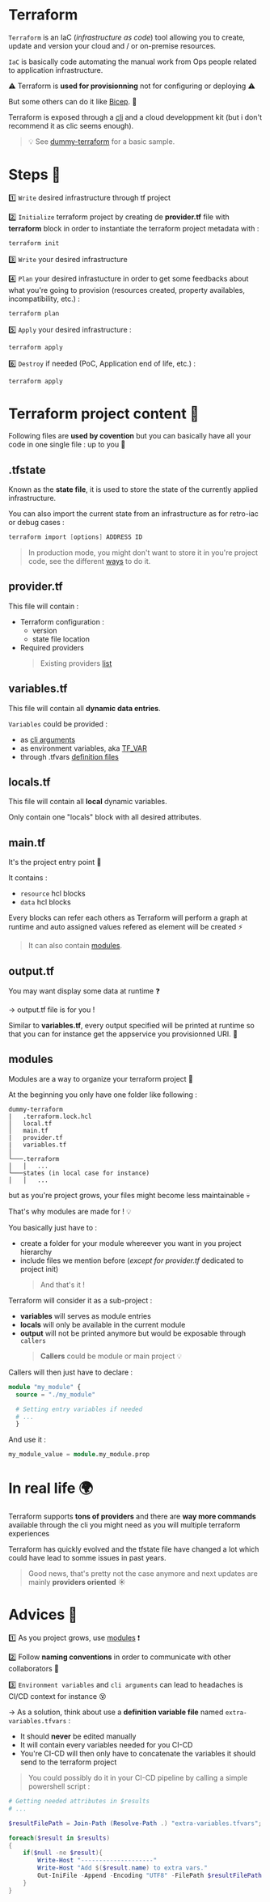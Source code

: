 # Terraform

`Terraform` is an IaC (_infrastructure as code_) tool allowing you to create, update and version your cloud and / or on-premise resources.

`IaC` is basically code automating the manual work from Ops people related to application infrastructure.

:warning: Terraform is **used for provisionning** not for configuring or deploying :warning:

But some others can do it like [Bicep](https://learn.microsoft.com/fr-fr/azure/azure-resource-manager/bicep/overview?tabs=bicep). :eyes:

Terraform is exposed through a [cli](https://developer.hashicorp.com/terraform/cli) and a cloud developpment kit (but i don't recommend it as clic seems enough).

> :bulb:
> See [dummy-terraform](../../../labs/dummy-terraform/README.md) for a basic sample.

# Steps :paw_prints:

:one: `Write` desired infrastructure through tf project

:two: `Initialize` terraform project
by creating de **provider.tf** file with **terraform** block in order to instantiate the terraform project metadata with :

```powershell
terraform init
```

:three: `Write` your desired infrastructure

:four: `Plan` your desired infrastucture in order to get some feedbacks about what you're going to provision (resources created, property availables, incompatibility, etc.) :

```powershell
terraform plan
```

:five: `Apply` your desired infrastructure :

```powershell
terraform apply
```

:six: `Destroy` if needed (PoC, Application end of life, etc.) :

```powershell
terraform apply
```

# Terraform project content :pencil:

Following files are **used by covention** but you can basically have all your code in one single file : up to you :eyes:

## **.tfstate**

Known as the **state file**, it is used to store the state of the currently applied infrastructure.

You can also import the current state from an infrastructure as for retro-iac or debug cases :

```powershell
terraform import [options] ADDRESS ID
```

> In production mode, you might don't want to store it in you're project code, see the different [ways](https://developer.hashicorp.com/terraform/language/settings/backends/local) to do it.

## **provider.tf**

This file will contain :

- Terraform configuration :
  - version
  - state file location
- Required providers
  > Existing providers [list](https://registry.terraform.io/browse/providers)

## **variables.tf**

This file will contain all **dynamic data entries**.

`Variables` could be provided :

- as [cli arguments](https://developer.hashicorp.com/terraform/cli/commands/plan#input-variables-on-the-command-line)
- as environment variables, aka [TF_VAR](https://developer.hashicorp.com/terraform/cli/config/environment-variables)
- through .tfvars [definition files](https://developer.hashicorp.com/terraform/language/values/variables#variable-definitions-tfvars-files)

## **locals.tf**

This file will contain all **local** dynamic variables.

Only contain one "locals" block with all desired attributes.

## **main.tf**

It's the project entry point :door:

It contains :

- `resource` hcl blocks
- `data` hcl blocks

Every blocks can refer each others as Terraform will perform a graph at runtime and auto assigned values refered as element will be created :zap:

> It can also contain [modules](terraform.md#modules).

## **output.tf**

You may want display some data at runtime :question:

&rarr; output.tf file is for you !

Similar to **variables.tf**, every output specified will be printed at runtime so that you can for instance get the appservice you provisionned URI. :eyes:

## **modules**

Modules are a way to organize your terraform project :pencil:

At the beginning you only have one folder like following :

```
dummy-terraform
|   .terraform.lock.hcl
│   local.tf
│   main.tf
|   provider.tf
|   variables.tf
│
└───.terraform
│   │   ...
└───states (in local case for instance)
│   │   ...
```

but as you're project grows, your files might become less maintainable :skull:

That's why modules are made for ! :bulb:

You basically just have to :

- create a folder for your module whereever you want in you project hierarchy
- include files we mention before (_except for provider.tf_ dedicated to project init)
  > And that's it !

Terraform will consider it as a sub-project :

- **variables** will serves as module entries
- **locals** will only be available in the current module
- **output** will not be printed anymore but would be exposable through `callers`
  > **Callers** could be module or main project :bulb:

Callers will then just have to declare :

```terraform
module "my_module" {
  source = "./my_module"

  # Setting entry variables if needed
  # ...
  }
```

And use it :

```terraform
my_module_value = module.my_module.prop
```

# In real life :earth_africa:

Terraform supports **tons of providers** and there are **way more commands** available through the cli you might need as you will multiple terraform experiences

Terraform has quickly evolved and the tfstate file have changed a lot which could have lead to somme issues in past years.

> Good news, that's pretty not the case anymore and next updates are mainly **providers oriented** :sunny:

# Advices :brain:

:one: As you project grows, use [modules](terraform.md#modules) :exclamation:

:two: Follow **naming conventions** in order to communicate with other collaborators :loudspeaker:

:three: `Environment variables` and `cli arguments` can lead to headaches is CI/CD context for instance :dizzy_face:

&rarr; As a solution, think about use a **definition variable file** named `extra-variables.tfvars` :

- It should **never** be edited manually
- It will contain every variables needed for you CI-CD
- You're CI-CD will then only have to concatenate the variables it should send to the terraform project

> You could possibly do it in your CI-CD pipeline by calling a simple powershell script :

```powershell
# Getting needed attributes in $results
# ...

$resultFilePath = Join-Path (Resolve-Path .) "extra-variables.tfvars";

foreach($result in $results)
{
    if($null -ne $result){
        Write-Host "--------------------"
        Write-Host "Add $($result.name) to extra vars."
        Out-IniFile -Append -Encoding "UTF8" -FilePath $resultFilePath -InputObject @{ $result.name = $result.value }
    }
}
```
